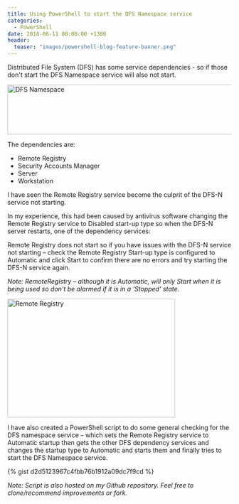 ```yaml
---
title: Using PowerShell to start the DFS Namespace service
categories:
  - PowerShell
date: 2018-06-11 00:00:00 +1300
header:
  teaser: "images/powershell-blog-feature-banner.png"
---
```


Distributed File System (DFS) has some service dependencies - so if those don't start the DFS Namespace service will also not start.

<img class="alignnone" src="https://i1.wp.com/luke.geek.nz/wp-content/uploads/2016/12/121316_0835_DFSNamespac1.png?resize=584%2C112" alt="DFS Namespace" width="584" height="112" data-recalc-dims="1" />

The dependencies are:

 * Remote Registry
 * Security Accounts Manager
 * Server
 * Workstation

I have seen the Remote Registry service become the culprit of the DFS-N service not starting.

In my experience, this had been caused by antivirus software changing the Remote Registry service to Disabled start-up type so when the DFS-N server restarts, one of the dependency services:

Remote Registry does not start so if you have issues with the DFS-N service not starting – check the Remote Registry Start-up type is configured to Automatic and click Start to confirm there are no errors and try starting the DFS-N service again.

*Note: RemoteRegistry – although it is Automatic, will only Start when it is being used so don't be alarmed if it is in a 'Stopped' state.*
  
<img class="alignnone" src="https://i2.wp.com/luke.geek.nz/wp-content/uploads/2016/12/121316_0835_DFSNamespac2.png?resize=377%2C267" alt="Remote Registry" width="377" height="267" data-recalc-dims="1" />

I have also created a PowerShell script to do some general checking for the DFS namespace service – which sets the Remote Registry service to Automatic startup then gets the other DFS dependency services and changes the startup type to Automatic and starts them and finally tries to start the DFS Namespace service.

{% gist d2d5123967c4fbb76b1912a09dc7f9cd %}

*Note: Script is also hosted on my Github repository. Feel free to
clone/recommend improvements or fork.*
